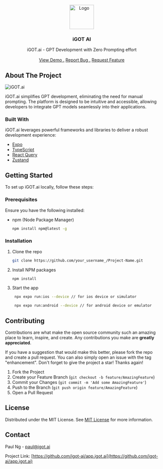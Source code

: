 
<br/>
<div align="center">
<a href="https://github.com/ShaanCoding/ReadME-Generator">
<img src="https://res.cloudinary.com/igotai/image/upload/v1723798820/app/icon_r80quw.png" alt="Logo" width="80" height="80">
</a>
<h3 align="center">iGOT AI</h3>
<p align="center">
iGOT.ai - GPT Development with Zero Prompting effort

<br/>
<br/>
<a href="https://github.com/igot-ai/app.igot.ai">View Demo .</a>  
<a href="https://github.com/igot-ai/app.igot.ai/issues/new?labels=bug">Report Bug .</a>
<a href="https://github.com/igot-ai/app.igot.ai/issues/new?labels=enhancement">Request Feature</a>
</p>
</div>

## About The Project

![iGOT.ai](https://res.cloudinary.com/igotai/image/upload/v1723803602/Frame_1496-min_edhlda.png)

iGOT.ai simplifies GPT development, eliminating the need for manual prompting. The platform is designed to be intuitive and accessible, allowing developers to integrate GPT models seamlessly into their applications.

### Built With

iGOT.ai leverages powerful frameworks and libraries to deliver a robust development experience:


- [Expo](https://expo.dev/)
- [TypeScript](https://www.typescriptlang.org/)
- [React Query](https://tanstack.com/query/latest)
- [Zustand](https://github.com/pmndrs/zustand)
## Getting Started

To set up iGOT.ai locally, follow these steps:

### Prerequisites

Ensure you have the following installed:

- npm (Node Package Manager)
  ```sh
  npm install npm@latest -g
  ```
### Installation


1. Clone the repo
   ```sh
   git clone https://github.com/your_username_/Project-Name.git
   ```
2. Install NPM packages
   ```sh
   npm install
   ```
3. Start the app
   ```sh
    npx expo run:ios --device // for ios device or simulator

    npx expo run:android --device // for android device or emulator
   ```
## Contributing

Contributions are what make the open source community such an amazing place to learn, inspire, and create. Any contributions you make are **greatly appreciated**.

If you have a suggestion that would make this better, please fork the repo and create a pull request. You can also simply open an issue with the tag "enhancement".
Don't forget to give the project a star! Thanks again!

1. Fork the Project
2. Create your Feature Branch (`git checkout -b feature/AmazingFeature`)
3. Commit your Changes (`git commit -m 'Add some AmazingFeature'`)
4. Push to the Branch (`git push origin feature/AmazingFeature`)
5. Open a Pull Request
## License

Distributed under the MIT License. See [MIT License](https://opensource.org/licenses/MIT) for more information.
## Contact

Paul Ng -  paul@igot.ai

Project Link: [https://github.com/igot-ai/app.igot.ai](https://github.com/igot-ai/app.igot.ai)
